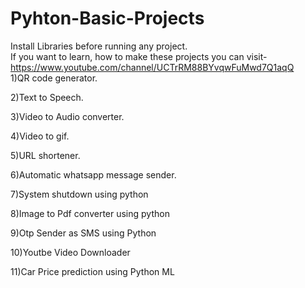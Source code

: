 # Pyhton-Basic-Projects
Install Libraries before running any project.<br>
If you want to learn, how to make these projects you can visit-https://www.youtube.com/channel/UCTrRM88BYvqwFuMwd7Q1aqQ<br>
1)QR code generator.

2)Text to Speech.

3)Video to Audio converter.

4)Video to gif.

5)URL shortener.

6)Automatic whatsapp message sender.

7)System shutdown using python

8)Image to Pdf converter using python

9)Otp Sender as SMS using Python

10)Youtbe Video Downloader

11)Car Price prediction using Python ML

